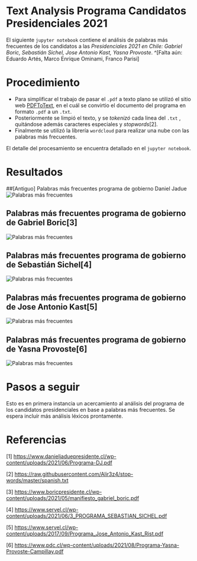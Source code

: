 # Text Analysis Programa Candidatos Presidenciales 2021

El siguiente `jupyter notebook` contiene el análisis de palabras más frecuentes de los candidatos a las *Presidenciales 2021 en Chile: Gabriel Boric, Sebastián Sichel, Jose Antonio Kast, Yasna Provoste*. ^[Falta aún: Eduardo Artés, Marco Enrique Ominami, Franco Parisi]


# Procedimiento

- Para simplificar el trabajo de pasar el `.pdf` a texto plano se utilizó el sitio web [PDFToText](https://pdftotext.com/es/), en el cuál se convirtio el documento del programa en formato `.pdf` a un `.txt`. 
- Posteriormente se limpió el texto, y se _tokenizó_ cada linea del `.txt` , quitándose además caracteres especiales y _stopwords_[2].
- Finalmente se utilizó la librería `wordcloud` para realizar una nube con las palabras más frecuentes.

El detalle del procesamiento se encuentra detallado en el `jupyter notebook`.

# Resultados

##[Antiguo] Palabras más frecuentes programa de gobierno Daniel Jadue
<img src="https://pbs.twimg.com/media/E4WzDQaWYAA4Xsd?format=png&name=900x900" alt="Palabras más frecuentes"/>

## Palabras más frecuentes programa de gobierno de Gabriel Boric[3]
<img src='https://imgur.com/fUfsiGd' alt='Palabras más frecuentes'/>

## Palabras más frecuentes programa de gobierno de Sebastián Sichel[4]
<img src='https://imgur.com/FqYpqQ4' alt='Palabras más frecuentes'/>

## Palabras más frecuentes programa de gobierno de Jose Antonio Kast[5]
<img src='https://imgur.com/3rWQRRK' alt='Palabras más frecuentes'/>

## Palabras más frecuentes programa de gobierno de Yasna Provoste[6]
<img src='https://imgur.com/3rWQRRK' alt='Palabras más frecuentes'/>

# Pasos a seguir

Esto es en primera instancia un acercamiento al análisis del programa de los candidatos presidenciales en base a palabras más frecuentes. Se espera incluír más análisis léxicos prontamente.

# Referencias

[1] https://www.danieljaduepresidente.cl/wp-content/uploads/2021/06/Programa-DJ.pdf 

[2] https://raw.githubusercontent.com/Alir3z4/stop-words/master/spanish.txt

[3] https://www.boricpresidente.cl/wp-content/uploads/2021/05/manifiesto_gabriel_boric.pdf

[4] https://www.servel.cl/wp-content/uploads/2021/06/3_PROGRAMA_SEBASTIAN_SICHEL.pdf

[5] https://www.servel.cl/wp-content/uploads/2017/09/Programa_Jose_Antonio_Kast_Rist.pdf

[6] https://www.pdc.cl/wp-content/uploads/2021/08/Programa-Yasna-Provoste-Campillay.pdf
